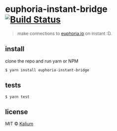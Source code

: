 # euphoria-instant-bridge [![Build Status](https://travis-ci.org/kaliumxyz/euphoria-connection.svg?branch=master)](https://travis-ci.org/kaliumxyz/euphoria-connection)
> make connections to [euphoria.io](https://euphoria.io/) on instant :D.

## install
clone the repo and run yarn or NPM
```
$ yarn install euphoria-instant-bridge
```

## tests
```
$ yarn test
```

## license
MIT © [Kalium](https://kalium.xyz)
